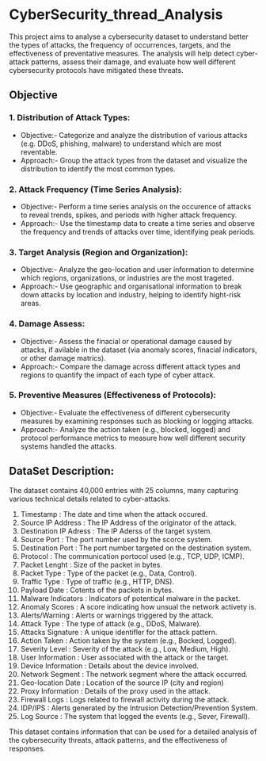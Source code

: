 # CyberSecurity_thread_Analysis
This project aims to analyse a cybersecurity dataset to understand better the types of attacks, the frequency of occurrences, targets, and the effectiveness of preventative measures. The analysis will help detect cyber-attack patterns, assess their damage, and evaluate how well different cybersecurity protocols have mitigated these threats.
## Objective 
### 1. Distribution of Attack Types:
- Objective:- Categorize and analyze the distribution of various attacks (e.g. DDoS, phishing, malware) to understand which are most reventable.
- Approach:- Group the attack types from the dataset and visualize the distribution to identify the most common types.
  
### 2. Attack Frequency (Time Series Analysis):
- Objective:- Perform a time series analysis on the occurence of attacks to reveal trends, spikes, and periods with higher attack frequency.
- Approach:- Use the timestamp data to create a time series and observe the frequency and trends of attacks over time, identifying peak periods.

### 3. Target Analysis (Region and Organization):
- Objective:- Analyze the geo-location and user information to determine which regions, organizations, or industries are the most trageted.
- Approach:- Use geographic and organisational information to break down attacks by location and industry, helping to identify hight-risk areas.

### 4. Damage Assess:
- Objective:- Assess the finacial or operational damage caused by attacks, if avilable in the dataset (via anomaly scores, finacial indicators, or other damage matrics).
- Approach:- Compare the damage across different attack types and regions to quantify the impact of each type of cyber attack.

### 5. Preventive Measures (Effectiveness of Protocols):
- Objective:- Evaluate the effectiveness of different cybersecurity measures by examining responses such as blocking or logging attacks.
- Approach:- Analyze the action taken (e.g., blocked, logged) and protocol performance metrics to measure how well different security systems handled the attacks.

## DataSet Description:
The dataset contains 40,000 entries with 25 columns, many capturing various technical details related to cyber-attacks.

1. Timestamp : The date and time when the attack occured.
2. Source IP Address : The IP Address of the originator of the attack.
3. Destination IP Adress : The IP Aderss of the target system.
4. Source Port : The port number used by the scorce system.
5. Destination Port : The port number targeted on the destination system.
6. Protocol : The communication portocol used (e.g., TCP, UDP, ICMP).
7. Packet Lenght : Size of the packet in bytes.
8. Packet Type : Type of the packet (e.g., Data, Control).
9. Traffic Type : Type of traffic (e.g., HTTP, DNS).
10. Payload Date : Cotents of the packets in bytes.
11. Malware Indicators : Indicators of potentical malware in the packet.
12. Anomaly Scores : A score indicating how unsual the network activety is.
13. Alerts/Warning : Alerts or warnings triggered by the attack.
14. Attack Type : The type of attack (e.g., DDoS, Malware).
15. Attacks Signature : A unique identifler for the attack pattern.
16. Action Taken : Action taken by the system (e.g., Bocked, Logged).
17. Severity Level : Severity of the attack (e.g., Low, Medium, High).
18. User Information : User associated with the attack or the target.
19. Device Information : Details about the device involved.
20. Network Segment : The network segment where the attack occurred.
21. Geo-location Date : Location of the source IP (city and region)
22. Proxy Information : Details of the proxy used in the attack.
23. Firewall Logs : Logs related to firewall activity during the attack.
24. IDP/IPS : Alerts generated by the Intrusion Detection/Prevention System.
25. Log Source : The system that logged the events (e.g., Sever, Firewall).

This dataset contains information that can be used for a detailed analysis of the cybersecurity threats, attack patterns, and the effectiveness of responses.












